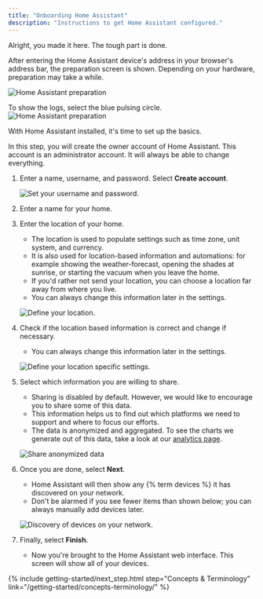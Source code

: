 ```yaml
---
title: "Onboarding Home Assistant"
description: "Instructions to get Home Assistant configured."
---
```


Alright, you made it here. The tough part is done.

After entering the Home Assistant device's address in your browser's address bar, the preparation screen is shown. Depending on your hardware, preparation may take a while.

![Home Assistant preparation](/images/getting-started/onboarding_preparing_01.png)

To show the logs, select the blue pulsing circle.
![Home Assistant preparation](/images/getting-started/onboarding_preparing_show_logs.png)

With Home Assistant installed, it's time to set up the basics.

In this step, you will create the owner account of Home Assistant. This account is an administrator account. It will always be able to change everything. 
 
1. Enter a name, username, and password.  Select **Create account**.

    ![Set your username and password.](/images/getting-started/username.png)

2. Enter a name for your home.
3. Enter the location of your home.
   - The location is used to populate settings such as time zone, unit system, and currency.
   - It is also used for location-based information and automations: for example showing the weather-forecast, opening the shades at sunrise, or starting the vacuum when you leave the home.
   - If you'd rather not send your location, you can choose a location far away from where you live.
   - You can always change this information later in the settings.

    ![Define your location.](/images/getting-started/onboarding_location.png)
    
4. Check if the location based information is correct and change if necessary.
   - You can always change this information later in the settings.

   ![Define your location specific settings.](/images/getting-started/location_based_settings.png)

5. Select which information you are willing to share.
    - Sharing is disabled by default. However, we would like to encourage you to share some of this data.
    - This information helps us to find out which platforms we need to support and where to focus our efforts.
    - The data is anonymized and aggregated. To see the charts we generate out of this data, take a look at our [analytics page](https://analytics.home-assistant.io/).
    
   ![Share anonymized data](/images/getting-started/onboarding_share_anonymized_info.png)

6. Once you are done, select **Next**.
    - Home Assistant will then show any {% term devices %} it has discovered on your network.
    - Don't be alarmed if you see fewer items than shown below; you can always manually add devices later.

    ![Discovery of devices on your network.](/images/getting-started/onboarding_devices.png)

7. Finally, select **Finish**.
   - Now you're brought to the Home Assistant web interface. This screen will show all of your devices.

{% include getting-started/next_step.html step="Concepts & Terminology" link="/getting-started/concepts-terminology/" %}
